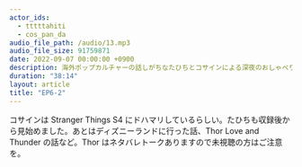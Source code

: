 ```yaml
---
actor_ids:
  - tttttahiti
  - cos_pan_da
audio_file_path: /audio/13.mp3
audio_file_size: 91759871
date: 2022-09-07 00:00:00 +0900
description: 海外ポップカルチャーの話しがちなたひちとコサインによる深夜のおしゃべり
duration: "38:14"
layout: article
title: "EP6-2"
---
```

コサインは Stranger Things S4 にドハマリしているらしい。たひちも収録後から見始めました。あとはディズニーランドに行った話、Thor Love and Thunder の話など。Thor はネタバレトークありますので未視聴の方はご注意を。